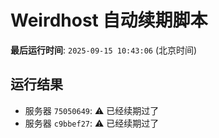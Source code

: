 # Weirdhost 自动续期脚本

**最后运行时间**: `2025-09-15 10:43:06` (北京时间)

## 运行结果

- 服务器 `75050649`: ⚠️ 已经续期过了
- 服务器 `c9bbef27`: ⚠️ 已经续期过了
